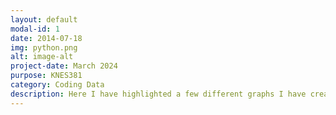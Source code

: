 ```yaml
---
layout: default
modal-id: 1
date: 2014-07-18
img: python.png
alt: image-alt
project-date: March 2024
purpose: KNES381
category: Coding Data
description: Here I have highlighted a few different graphs I have created from Python code and data sets. Click here to view my code [python project](https://www.kaggle.com/code/lianafillo7/website-code)
---
```

